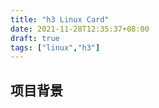 ```yaml
---
title: "h3 Linux Card"
date: 2021-11-28T12:35:37+08:00
draft: true
tags: ["linux","h3"]
---
```



## 项目背景
